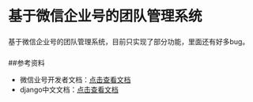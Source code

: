# 基于微信企业号的团队管理系统
###
基于微信企业号的团队管理系统，目前只实现了部分功能，里面还有好多bug。
###
##参考资料
* 微信业号开发者文档：[点击查看文档](http://qydev.weixin.qq.com/wiki/index.php?title=%E9%A6%96%E9%A1%B5)
* django中文文档：[点击查看文档](http://python.usyiyi.cn/django/index.html)
